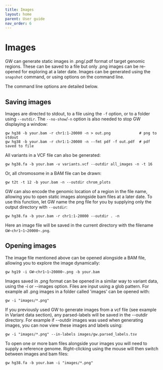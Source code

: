 ```yaml
---
title: Images
layout: home
parent: User guide
nav_order: 6
---
```


# Images

GW can generate static images in .png/.pdf format of target genomic regions. These can be saved to
a file but only .png images can be re-opened for exploring at a later date. Images can be generated
using the `snapshot` command, or using options on the command line.

The command line options are detailed below. 


## Saving images
Images are directed to stdout, to a file using the `-f` option, or to a folder using 
`--outdir`. The `--no-show`/`-n` option is also needed to stop GW displaying a window:

```shell
gw hg38 -b your.bam -r chr1:1-20000 -n > out.png             # png to stdout
gw hg38 -b your.bam -r chr1:1-20000 -n --fmt pdf -f out.pdf  # pdf saved to file
```

All variants in a VCF file can also be generated:

```shell
gw hg38.fa -b your.bam -v variants.vcf --outdir all_images -n -t 16
```

Or, all chromosome in a BAM file can be drawn:
```shell
gw t2t -t 12 -b your.bam -n --outdir chrom_plots
```

GW can also encode the genomic location of a region in the file name, 
allowing you to open static images alongside bam files at a later date.
To use this function, let GW name the png file for you by supplying only the output directory with `--outdir`:

```shell
gw hg38.fa -b your.bam -r chr1:1-20000 --outdir . -n
```

Here an image file will be saved in the current directory with the filename `GW~chr1~1~20000~.png`.

## Opening images
The image file mentioned above can be opened alongside a BAM file, allowing you to explore the image dynamically:

```shell
gw hg19 -i GW~chr1~1~20000~.png -b your.bam
```


Images saved in .png format can be opened in a similar way to variant data, using the -i or --images option.
Files are input using a glob pattern. 
For example all .png images in a folder called 'images' can be opened with:

```shell
gw -i "images/*.png"
```

If you previously used GW to generate images from a vcf file (see example in Variant data section),
any parsed-labels will be saved in the --outdir directory. For example if --outdir images was used when generating images, you can now view these images and labels using:

```shell
gw -i "images/*.png" --in-labels images/gw.parsed_labels.tsv
```

To open one or more bam files alongside your images you will need to supply a reference genome. Right-clicking using the mouse will then switch between images and bam files:

```shell
gw hg38.fa -b your.bam -i "images/*.png"
```
